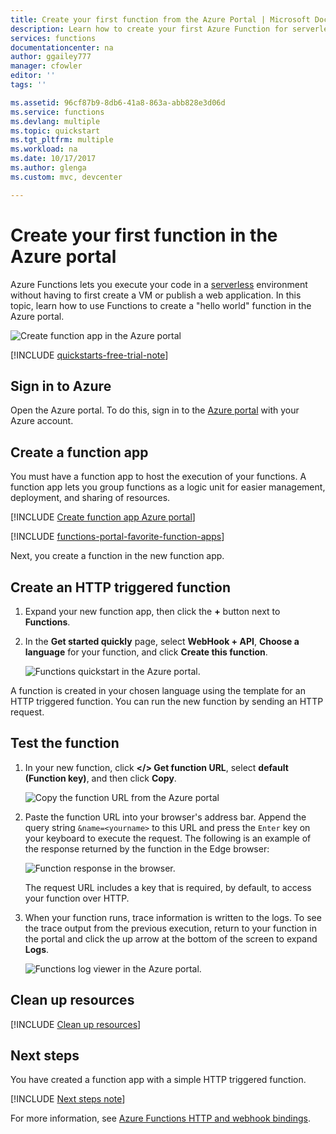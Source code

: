 ```yaml
---
title: Create your first function from the Azure Portal | Microsoft Docs
description: Learn how to create your first Azure Function for serverless execution using the Azure portal.
services: functions
documentationcenter: na
author: ggailey777
manager: cfowler
editor: ''
tags: '' 

ms.assetid: 96cf87b9-8db6-41a8-863a-abb828e3d06d
ms.service: functions
ms.devlang: multiple
ms.topic: quickstart
ms.tgt_pltfrm: multiple
ms.workload: na
ms.date: 10/17/2017
ms.author: glenga
ms.custom: mvc, devcenter

---
```

# Create your first function in the Azure portal

Azure Functions lets you execute your code in a [serverless](https://azure.microsoft.com/overview/serverless-computing/) environment without having to first create a VM or publish a web application. In this topic, learn how to use Functions to create a "hello world" function in the Azure portal.

![Create function app in the Azure portal](./media/functions-create-first-azure-function/function-app-in-portal-editor.png)

[!INCLUDE [quickstarts-free-trial-note](../../includes/quickstarts-free-trial-note.md)]

## Sign in to Azure

Open the Azure portal. To do this, sign in to the [Azure portal](https://portal.azure.com/) with your Azure account.

## Create a function app

You must have a function app to host the execution of your functions. A function app lets you group functions as a logic unit for easier management, deployment, and sharing of resources. 

[!INCLUDE [Create function app Azure portal](../../includes/functions-create-function-app-portal.md)]

[!INCLUDE [functions-portal-favorite-function-apps](../../includes/functions-portal-favorite-function-apps.md)]

Next, you create a function in the new function app.

## <a name="create-function"></a>Create an HTTP triggered function

1. Expand your new function app, then click the **+** button next to **Functions**.

2.  In the **Get started quickly** page, select **WebHook + API**, **Choose a language** for your function, and click **Create this function**. 
   
    ![Functions quickstart in the Azure portal.](./media/functions-create-first-azure-function/function-app-quickstart-node-webhook.png)

A function is created in your chosen language using the template for an HTTP triggered function. You can run the new function by sending an HTTP request.

## Test the function

1. In your new function, click **</> Get function URL**, select **default (Function key)**, and then click **Copy**. 

    ![Copy the function URL from the Azure portal](./media/functions-create-first-azure-function/function-app-develop-tab-testing.png)

2. Paste the function URL into your browser's address bar. Append the query string `&name=<yourname>` to this URL and press the `Enter` key on your keyboard to execute the request. The following is an example of the response returned by the function in the Edge browser:

    ![Function response in the browser.](./media/functions-create-first-azure-function/function-app-browser-testing.png)

    The request URL includes a key that is required, by default, to access your function over HTTP.   

3. When your function runs, trace information is written to the logs. To see the trace output from the previous execution, return to your function in the portal and click the up arrow at the bottom of the screen to expand **Logs**. 

   ![Functions log viewer in the Azure portal.](./media/functions-create-first-azure-function/function-view-logs.png)

## Clean up resources

[!INCLUDE [Clean up resources](../../includes/functions-quickstart-cleanup.md)]

## Next steps

You have created a function app with a simple HTTP triggered function.  

[!INCLUDE [Next steps note](../../includes/functions-quickstart-next-steps.md)]

For more information, see [Azure Functions HTTP and webhook bindings](functions-bindings-http-webhook.md).



